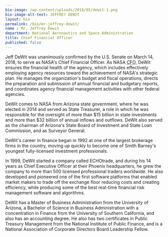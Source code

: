 ```yaml
---
bio-image: /wp-content/uploads/2018/05/dewit-1.png
bio-image-alt-text: JEFFREY DEWIT
layout: bio
permalink: /bio/mr-jeffrey-dewit/
name : Mr. Jeffrey Dewit
department: National Aeronautics and Space Administration
title: Chief Financial Officer
published: false
---
```

   Jeff DeWit was unanimously confirmed by the U.S. Senate on March 14, 2018, to serve as NASA's Chief Financial Officer. As NASA <abbr title="Chief Financial Officer">CFO</abbr>, DeWit ensures the financial health of the agency, which includes effectively employing agency resources toward the achievement of NASA's strategic plan. He manages the organization's budget and fiscal operations, directs the preparation and submission of annual financial and budgetary reports, and coordinates agency financial management activities with other federal agencies.

   DeWit comes to NASA from Arizona state government, where he was elected in 2014 and served as State Treasurer, a role in which he was responsible for the oversight of more than $15 billion in state investments and more than $32 billion of annual inflows and outflows. DeWit also served as the chairman of Arizona's State Board of Investment and State Loan Commission, and as Surveyor General.

   DeWit's career in finance began in 1992 at one of the largest brokerage firms in the country, moving up quickly to become one of Smith Barney's youngest fully-licensed investment professionals.

   In 1999, DeWit started a company called ECHOtrade, and during his 14 years as Chief Executive Officer at their Phoenix headquarters, he grew the company to more than 500 licensed professional traders worldwide. He also developed and pioneered one of the first software platforms that enabled market makers to trade off the exchange floor reducing costs and creating efficiency, while producing some of the best real-time financial risk management software and algorithms.

   DeWit has a Master of Business Administration from the University of Arizona, a Bachelor of Science in Business Administration with a concentration in Finance from the University of Southern California, and also has an accounting degree. He also has two certificates in Public Treasury Management from the National Institute of Public Finance, and is a National Association of Corporate Directors Board Leadership Fellow.
